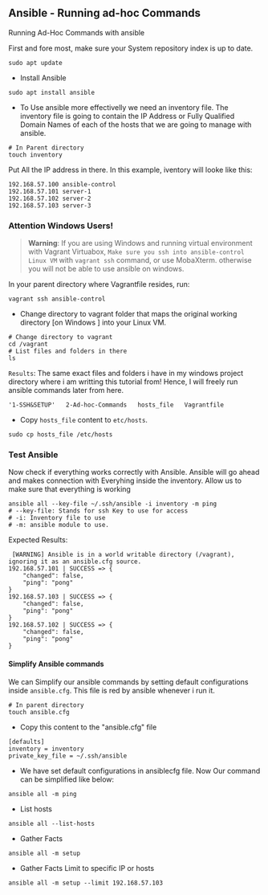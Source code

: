 ## Ansible - Running ad-hoc Commands

Running Ad-Hoc Commands with ansible

First and fore most, make sure your System repository index is up to date.

```shell
sudo apt update
```

- Install Ansible
```shell
sudo apt install ansible
```
- To Use ansible more effectivelly we need an inventory file. The inventory file is going to contain the IP Address or Fully Qualified Domain Names of each of the hosts that we are going to manage with ansible.
```shell
# In Parent directory
touch inventory
```

Put All the IP address in there. In this example, iventory will looke like this:
```
192.168.57.100 ansible-control
192.168.57.101 server-1
192.168.57.102 server-2
192.168.57.103 server-3
```
### Attention Windows Users!

>**Warning**: If you are using Windows and running virtual environment with Vagrant Virtuabox, `Make sure you ssh into ansible-control Linux VM` with `vagrant ssh` command, or use MobaXterm. otherwise you will not be able to use ansible on windows.

In your parent directory where Vagrantfile resides, run:
```shell
vagrant ssh ansible-control
```
- Change directory to vagrant folder that maps the original working directory [on Windows ] into your Linux VM.
```shell
# Change directory to vagrant
cd /vagrant
# List files and folders in there
ls
```
`Results`: The same exact files and folders i have in my windows project directory where i am writting this tutorial from! Hence, I will freely run ansible commands later from here.
```
'1-SSH&SETUP'   2-Ad-hoc-Commands   hosts_file   Vagrantfile
```

- Copy `hosts_file` content to `etc/hosts`.
```shell
sudo cp hosts_file /etc/hosts
```
### Test Ansible
Now check if everything works correctly with Ansible.  Ansible will go ahead and makes connection with Everyhing inside the inventory. Allow us to make sure that everything is working

```shell
ansible all --key-file ~/.ssh/ansible -i inventory -m ping
# --key-file: Stands for ssh Key to use for access
# -i: Inventory file to use
# -m: ansible module to use.
```
Expected Results:
```
 [WARNING] Ansible is in a world writable directory (/vagrant), ignoring it as an ansible.cfg source.
192.168.57.101 | SUCCESS => {
    "changed": false,
    "ping": "pong"
}
192.168.57.103 | SUCCESS => {
    "changed": false,
    "ping": "pong"
}
192.168.57.102 | SUCCESS => {
    "changed": false,
    "ping": "pong"
}

```

#### Simplify Ansible commands
We can Simplify our ansible commands by setting default configurations inside `ansible.cfg`.
This file is red by ansible whenever i run it.
```shell
# In parent directory
touch ansible.cfg
```

- Copy this content to the "ansible.cfg" file
```shell
[defaults]
inventory = inventory
private_key_file = ~/.ssh/ansible
```

- We have set default configurations in ansiblecfg file. Now Our command can be simplified like below:

```shell
ansible all -m ping
```
- List hosts
```shell
ansible all --list-hosts
```
- Gather Facts
```shell
ansible all -m setup
```
- Gather Facts Limit to specific IP or hosts
```shell
ansible all -m setup --limit 192.168.57.103
```
